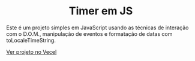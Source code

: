 <h1 align="center">Timer em JS</h1>
<p>Este é um projeto simples em JavaScript usando as técnicas de interação com o D.O.M., manipulação de eventos e formatação de datas com toLocaleTimeString. </p>

<a href="https://timer-puce-three.vercel.app/">Ver projeto no Vecel</a>
